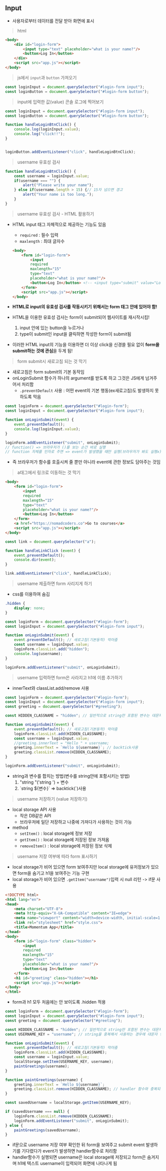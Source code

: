 ## Input

- 사용자로부터 데이터를 전달 받아 화면에 표시

> html

```html
<body>
    <div id="login-form">
        <input type="text" placeholder="what is your name?"/>
        <button>Log In</button>
    </div>
    <script src="app.js"></script>     
</body>
```
> js에서 `input`과 `button` 가져오기

```js
const loginInput = document.querySelector("#login-form input");
const loginButton = document.querySelector("#login-form button");
```

> input에 입력한 값(value) 콘솔 로그에 찍어보기

```js
const loginInput = document.querySelector("#login-form input");
const loginButton = document.querySelector("#login-form button");

function handleLoginBtnClick() {
    console.log(loginInput.value);
    console.log("click!!");
}


loginButton.addEventListener("click", handleLoginBtnClick);
```

> username 유효성 검사
```js
function handleLoginBtnClick() {
    const username = loginInput.value;
    if(username === "") {
        alert("Please write your name");
    } else if(username.length > 15) {// 15자 넘으면 경고
        alert("Your name is too long.");
    }
}
```

> username 유효성 검사 - HTML 활용하기

- HTML input 태그 자체적으로 제공하는 기능도 있음
    - `required` : 필수 입력
    - `maxlength` : 최대 글자수

    ```html
    <body>
        <form id="login-form">
            <input
            required
            maxlength="15" 
            type="text"
            placeholder="what is your name?"/>
            <button>Log In</button> <!-- <input type="submit" value="Log In"> -->
        </form>
        <script src="app.js"></script>     
    </body>
    ```

- **HTML로 input의 유효성 검사를 작동시키기 위해서는 form 태그 안에 있어야 함!**

- HTML을 이용한 유효성 검사는 form이 submit되어 웹사이트를 재시작시킴!
    1. input 안에 있는 button을 누르거나 
    2. type이 submit인 input을 클릭하면 작성한 form이 submit됨  

- 이러한 HTML input의 기능을 이용하면 더 이상 click을 신경쓸 필요 없이 **form을 submit하는 것에 관심**을 두게 됨!


> form submit시 새로고침 되는 것 막기

- 새로고침은 form submit의 기본 동작임
- onLoginSubmit 함수가 하나의 argument를 받도록 하고 그것은 JS에게 넘겨주어서 처리함
    - `.preventDefault` 사용 : 어떤 event의 기본 행동(ex새로고침)도 발생하지 못하도록 막음
```js
const loginForm = document.querySelector("#login-form");
const loginInput = document.querySelector("#login-form input");

function onLoginSubmit(event) {
    event.preventDefault();
    console.log(loginInput.value);
}

loginForm.addEventListener("submit", onLoginSubmit);
// function() => 브라우저가 ()를 보는 순간 바로 실행
// function 자체를 인자로 주면 => event가 발생했을 때만 실행(브라우저가 봐도 실행x)
```
- 즉 브라우저가 함수를 호출시켜 줄 뿐만 아니라 event에 관한 정보도 담아주는 것임

> a태그에서 링크로 이동하는 것 막기

```html
<body>
    <form id="login-form">
        <input
        required
        maxlength="15" 
        type="text"
        placeholder="what is your name?"/>
        <button>Log In</button>
    </form>
    <a href="https://nomadcoders.co">Go to courses</a>
    <script src="app.js"></script>     
</body>
```

```js
const link = document.querySelector("a");

function handleLinkClick (event) {
    event.preventDefault();
    console.dir(event);
}

link.addEventListener("click", handleLinkClick);
```

> username 제출하면 form 사리지게 하기

- css를 이용하여 숨김
```css
.hidden {
    display: none;
}
```
```js
const loginForm = document.querySelector("#login-form");
const loginInput = document.querySelector("#login-form input");

function onLoginSubmit(event) {
    event.preventDefault(); // 새로고침(기본동작) 막아줌
    const username = loginInput.value;
    loginForm.classList.add("hidden");
    console.log(username);
}

loginForm.addEventListener("submit", onLoginSubmit);
```

> username 입력하면 form은 사라지고 h1에 이름 추가하기

- innerText와 classList.add/remove 사용

```js
const loginForm = document.querySelector("#login-form");
const loginInput = document.querySelector("#login-form input");
const greeting = document.querySelector("#greeting"); 

const HIDDEN_CLASSNAME = "hidden"; // 일반적으로 string만 포함된 변수는 대문자로 표기

function onLoginSubmit(event) {
    event.preventDefault(); // 새로고침(기본동작) 막아줌
    loginForm.classList.add(HIDDEN_CLASSNAME);
    const username = loginInput.value;
    //greeting.innerText = "Hello " + username;
    greeting.innerText = `Hello ${username}`; // backtick사용
    greeting.classList.remove(HIDDEN_CLASSNAME);
}

loginForm.addEventListener("submit", onLoginSubmit);
```

- string과 변수를 합치는 방법(변수를 string안에 포함시키는 방법)
    1. "string "('string ') + 변수
    2. \`string ${변수}\` => backtick(`)사용

> username 저장하기 (value 저장하기)

- local storage API 사용
    - 작은 DB같은 API
    - 브라우저에 일단 저장하고 나중에 가져다가 사용하는 것이 가능
- method
    - `setItem()` : local storage에 정보 저장
    - `getItem()` : local storage에 저장된 정보 가져옴
    - `removeItem()` : local storage에 저장된 정보 삭제

> username 저장 여부에 따라 form 표시하기

- local storage가 비어 있으면 form 보여주지만 local storage에 유저정보가 있으면 form을 숨기고 h1을 보여주는 기능 구현
- local storage가 비어 있으면 `.getItem("username")`입력 시 null 리턴 -> if문 사용

```html
<!DOCTYPE html>
<html lang="en">
<head>
    <meta charset="UTF-8">
    <meta http-equiv="X-UA-Compatible" content="IE=edge">
    <meta name="viewport" content="width=device-width, initial-scale=1.0">
    <link rel="stylesheet" href="style.css">
    <title>Momentum App</title>
</head>
<body>
    <form id="login-form" class="hidden">
        <input
        required
        maxlength="15" 
        type="text"
        placeholder="what is your name?"/>
        <button>Log In</button>
    </form>
    <h1 id="greeting" class="hidden"></h1>
    <script src="app.js"></script>     
</body>
</html>
```
- form과 h1 모두 처음에는 안 보이도록 .hidden 적용

```js
const loginForm = document.querySelector("#login-form");
const loginInput = document.querySelector("#login-form input");
const greeting = document.querySelector("#greeting"); 

const HIDDEN_CLASSNAME = "hidden"; // 일반적으로 string만 포함된 변수는 대문자로 표기
const USERNAME_KEY = "username"; // string을 중복해서 사용하는 경우에 대문자 변수로 대체해서 사용(오타 확인 쉬움)

function onLoginSubmit(event) {
    event.preventDefault(); // 새로고침(기본동작) 막아줌
    loginForm.classList.add(HIDDEN_CLASSNAME);
    const username = loginInput.value;
    localStorage.setItem(USERNAME_KEY, username);
    paintGreetings(username);
}

function paintGreetings(username) {
    greeting.innerText = `Hello ${username}`;
    greeting.classList.remove(HIDDEN_CLASSNAME); // handler 함수와 중복되는 부분이므로 따로 함수를 만들어서 사용
}

const savedUsername = localStorage.getItem(USERNAME_KEY);

if (savedUsername === null) {
    loginForm.classList.remove(HIDDEN_CLASSNAME);
    loginForm.addEventListener("submit", onLoginSubmit);
} else {
    paintGreetings(savedUsername);
}
```
- if문으로 username 저장 여부 확인한 뒤 form을 보여주고 submit event 발생하기를 기다렸다가  event가 발생하면 handler함수로 처리함
- handler함수가 실행되면 username은 local storage에 저장되고 form은 숨겨지며 h1에 텍스트 username이 입력되어 화면에 나타나게 됨 